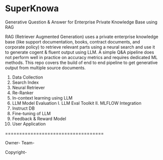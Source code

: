 # SuperKnowa
Generative Question &amp; Answer for Enterprise Private Knowledge Base using RAG

RAG (Retriever Augmented Generation) uses a private enterprise knowledge base (like support documentation, books, contract documents, and corporate policy) to retrieve relevant parts using a neural search and use it to generate cogent & fluent output using LLM. A simple Q&A pipeline does not perform well in practice on accuracy metrics and requires dedicated ML methods. This repo covers the build of end to end pipeline to get generative output from multiple source documents. 

1. Data Collection
2. Search Index
3. Neural Retriever
4. Re-Ranker
5. In-context learning using LLM
6. LLM Model Evaluation
   I. LLM Eval Toolkit
   II. MLFLOW Integration
8. Instruct DB
9. Fine-tuning of LLM
10. Feedback & Reward Model
11. User Application

===================================

Owner- 
Team- 

Copyright- 
